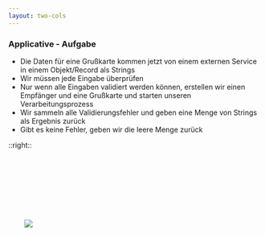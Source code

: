 ```yaml
---
layout: two-cols
---
```


### Applicative - Aufgabe

- Die Daten für eine Grußkarte kommen jetzt von einem externen Service in einem Objekt/Record als Strings
- Wir müssen jede Eingabe überprüfen
- Nur wenn alle Eingaben validiert werden können, erstellen wir einen Empfänger und eine Grußkarte und starten unseren Verarbeitungsprozess
- Wir sammeln alle Validierungsfehler und geben eine Menge von Strings als Ergebnis zurück
- Gibt es keine Fehler, geben wir die leere Menge zurück

::right::

<img style="margin-top: 25%; margin-left: 2rem;" src="/images/schreibmaschine--markus-winkler-cS2eQHB7wE4-unsplash.jpg">
